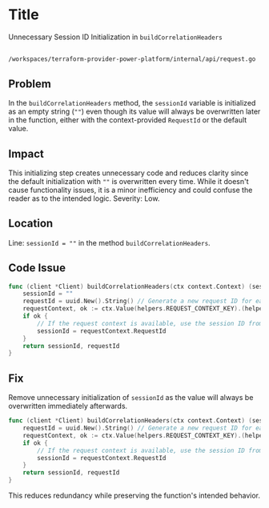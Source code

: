 # Title

Unnecessary Session ID Initialization in `buildCorrelationHeaders`

##

`/workspaces/terraform-provider-power-platform/internal/api/request.go`

## Problem

In the `buildCorrelationHeaders` method, the `sessionId` variable is initialized as an empty string (`""`) even though its value will always be overwritten later in the function, either with the context-provided `RequestId` or the default value.

## Impact

This initializing step creates unnecessary code and reduces clarity since the default initialization with `""` is overwritten every time. While it doesn't cause functionality issues, it is a minor inefficiency and could confuse the reader as to the intended logic. Severity: Low.

## Location

Line: `sessionId = ""` in the method `buildCorrelationHeaders`.

## Code Issue

```go
func (client *Client) buildCorrelationHeaders(ctx context.Context) (sessionId string, requestId string) {
    sessionId = ""
    requestId = uuid.New().String() // Generate a new request ID for each request
    requestContext, ok := ctx.Value(helpers.REQUEST_CONTEXT_KEY).(helpers.RequestContextValue)
    if ok {
        // If the request context is available, use the session ID from the request context
        sessionId = requestContext.RequestId
    }
    return sessionId, requestId
}
```

## Fix

Remove unnecessary initialization of `sessionId` as the value will always be overwritten immediately afterwards.

```go
func (client *Client) buildCorrelationHeaders(ctx context.Context) (sessionId string, requestId string) {
    requestId = uuid.New().String() // Generate a new request ID for each request
    requestContext, ok := ctx.Value(helpers.REQUEST_CONTEXT_KEY).(helpers.RequestContextValue)
    if ok {
        // If the request context is available, use the session ID from the request context
        sessionId = requestContext.RequestId
    }
    return sessionId, requestId
}
```

This reduces redundancy while preserving the function's intended behavior.
